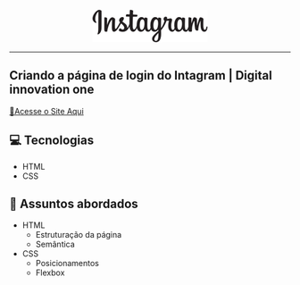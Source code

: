 <p align="center">
    <img src="./img/instagram-logo.png">
</p>

-------
## Criando a página de login do Intagram | Digital innovation one 
<a href="https://anmorhy.github.io/instagram_home_page/"> 📜Acesse o Site Aqui </a>

## 💻 Tecnologias
- HTML
- CSS

## 💬 Assuntos abordados
- HTML
    - Estruturação da página 
    - Semântica
- CSS
    - Posicionamentos
    - Flexbox
